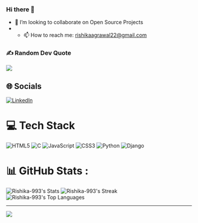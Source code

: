 ### Hi there 👋

<!--
**Rishika-0/Rishika-0** is a ✨ _special_ ✨ repository because its `README.md` (this file) appears on your GitHub profile.

Here are some ideas to get you started:

- 🔭 I’m currently working on ...
- 🌱 I’m currently learning ...

- 🤔 I’m looking for help with ...
- 💬 Ask me about ...

- 😄 Pronouns: ...
- ⚡ Fun fact: ...
-->
- 👯 I’m looking to collaborate on Open Source Projects
- - 📫 How to reach me: rishikaagrawal22@gmail.com
### ✍️ Random Dev Quote
![](https://quotes-github-readme.vercel.app/api?type=horizaontal&theme=radical)  
## 🌐 Socials
[![LinkedIn](https://img.shields.io/badge/LinkedIn-%230077B5.svg?logo=linkedin&logoColor=white)](https://www.linkedin.com/in/rishika-a-b60688139/) 

# 💻 Tech Stack
![HTML5](https://img.shields.io/badge/html5-%23E34F26.svg?style=for-the-badge&logo=html5&logoColor=white) ![C](https://img.shields.io/badge/c-%2300599C.svg?style=for-the-badge&logo=c&logoColor=white) ![JavaScript](https://img.shields.io/badge/javascript-%23323330.svg?style=for-the-badge&logo=javascript&logoColor=%23F7DF1E) ![CSS3](https://img.shields.io/badge/css3-%231572B6.svg?style=for-the-badge&logo=css3&logoColor=white) ![Python](https://img.shields.io/badge/python-3670A0?style=for-the-badge&logo=python&logoColor=ffdd54) ![Django](https://img.shields.io/badge/django-%23092E20.svg?style=for-the-badge&logo=django&logoColor=white)
# 📊 GitHub Stats :
![Rishika-993's Stats](https://github-readme-stats.vercel.app/api?username=Rishika-993&theme=vue-dark&show_icons=true&hide_border=true&count_private=true)
![Rishika-993's Streak](https://github-readme-streak-stats.herokuapp.com/?user=Rishika-993&theme=vue-dark&hide_border=true)<br/>
![Rishika-993's Top Languages](https://github-readme-stats.vercel.app/api/top-langs/?username=Rishika-993&theme=vue-dark&show_icons=true&hide_border=true&layout=compact)

---
[![](https://visitcount.itsvg.in/api?id=Rishika-0&icon=0&color=0)](https://visitcount.itsvg.in)

